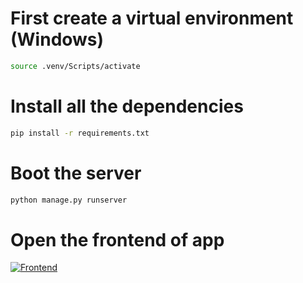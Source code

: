 # First create a virtual environment (Windows)

```bash
source .venv/Scripts/activate
```

# Install all the dependencies

```bash
pip install -r requirements.txt
```

# Boot the server

```python
python manage.py runserver
```

# Open the frontend of app

[![Frontend](https://img.shields.io/badge/my_portfolio-000?style=for-the-badge&logo=ko-fi&logoColor=white)](https://rajek88.github.io/csv_to_db_fe/)